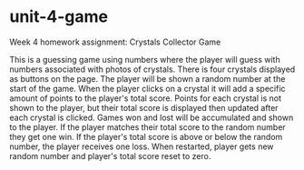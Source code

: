 # unit-4-game

Week 4 homework assignment:
Crystals Collector Game

This is a guessing game using numbers where the player will guess with numbers associated with photos of crystals.
There is four crystals displayed as buttons on the page.
The player will be shown a random number at the start of the game.
When the player clicks on a crystal it will add a specific amount of points to the player's total score.
Points for each crystal is not shown to the player, but their total score is displayed then updated after each crystal is clicked.
Games won and lost will be accumulated and shown to the player.
If the player matches their total score to the random number they get one win. If the player's total score is above or below the random number, the player receives one loss.
When restarted, player gets new random number and player's total score reset to zero. 